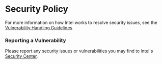 # Security Policy

For more information on how Intel works to resolve security issues, see the [Vulnerability Handling Guidelines].

### Reporting a Vulnerability

Please report any security issues or vulnerabilities you may find to Intel's [Security Center].

[Security Center]: https://www.intel.com/security
[Vulnerability Handling Guidelines]: https://www.intel.com/content/www/us/en/security-center/vulnerability-handling-guidelines.html

